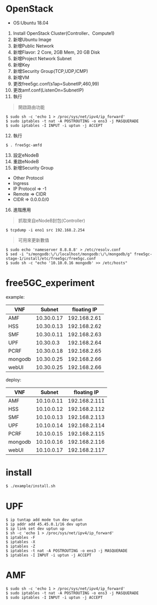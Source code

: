 # OpenStack
* OS:Ubuntu 18.04

1. Install OpenStack Cluster(Controller、Compute1)
2. 新增Ubuntu Image
3. 新增Public Network
4. 新增Flavor: 2 Core, 2GB Mem, 20 GB Disk
5. 新增Project Network Subnet
6. 新增Key
7. 新增Security Group(TCP,UDP,ICMP)
8. 新增VM
9. 更改free5gc.conf(s1ap=SubnetIP,460,99)
10. 更改amf.conf(ListenOn=SubnetIP)
11. 執行
> 開啟路由功能
```shell
$ sudo sh -c 'echo 1 > /proc/sys/net/ipv4/ip_forward'
$ sudo iptables -t nat -A POSTROUTING -o ens3 -j MASQUERADE
$ sudo iptables -I INPUT -i uptun -j ACCEPT
```
12. 執行
```shell
$ . free5gc-amfd
```
13. 設定eNodeB
14. 重啟eNodeB
15. 新增Security Group
- Other Protocol
- Ingress
- IP Protocol => -1
- Remote => CIDR
- CIDR => 0.0.0.0/0
16. 進階應用
> 抓取來自eNodeB封包(Controller)
```shell
$ tcpdump -i eno1 src 192.168.2.254
```
> 可用來更新數值
```shell
$ sudo echo 'nameserver 8.8.8.8' > /etc/resolv.conf
$ sed -i "s/mongodb:\/\/localhost/mongodb:\/\/mongodb/g" free5gc-stage-1/install/etc/free5gc/free5gc.conf
$ sudo sh -c "echo '10.10.0.16 mongodb' >> /etc/hosts"
```

# free5GC_experiment
example:

|VNF    |Subnet    |floating IP |
|-------|----------|------------|
|AMF    |10.30.0.17|192.168.2.61|
|HSS    |10.30.0.13|192.168.2.62|
|SMF    |10.30.0.11|192.168.2.63|
|UPF    |10.30.0.3 |192.168.2.64|
|PCRF   |10.30.0.18|192.168.2.65|
|mongodb|10.30.0.25|192.168.2.66|
|webUI  |10.30.0.25|192.168.2.66|

deploy:

|VNF    |Subnet    |floating IP  |
|-------|----------|-------------|
|AMF    |10.10.0.11|192.168.2.111|
|HSS    |10.10.0.12|192.168.2.112|
|SMF    |10.10.0.13|192.168.2.113|
|UPF    |10.10.0.14|192.168.2.114|
|PCRF   |10.10.0.15|192.168.2.115|
|mongodb|10.10.0.16|192.168.2.116|
|webUI  |10.10.0.17|192.168.2.117|

# install
```bash
$ ./example/install.sh
```

# UPF
```shell
$ ip tuntap add mode tun dev uptun
$ ip addr add 45.45.0.1/16 dev uptun
$ ip link set dev uptun up
$ sh -c 'echo 1 > /proc/sys/net/ipv4/ip_forward'
$ iptables -F
$ iptables -X
$ iptables -Z
$ iptables -t nat -A POSTROUTING -o ens3 -j MASQUERADE
$ iptables -I INPUT -i uptun -j ACCEPT
```

# AMF
```shell
$ sudo sh -c 'echo 1 > /proc/sys/net/ipv4/ip_forward'
$ sudo iptables -t nat -A POSTROUTING -o ens3 -j MASQUERADE
$ sudo iptables -I INPUT -i uptun -j ACCEPT
```